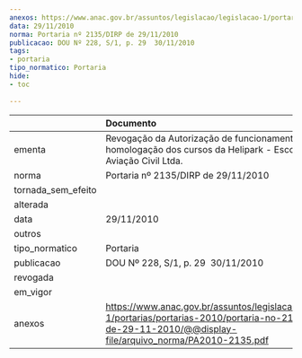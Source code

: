 ```yaml
---
anexos: https://www.anac.gov.br/assuntos/legislacao/legislacao-1/portarias/portarias-2010/portaria-no-2135-dirp-de-29-11-2010/@@display-file/arquivo_norma/PA2010-2135.pdf
data: 29/11/2010
norma: Portaria nº 2135/DIRP de 29/11/2010
publicacao: DOU Nº 228, S/1, p. 29  30/11/2010
tags:
- portaria
tipo_normatico: Portaria
hide: 
- toc 
 
---
```


|                    | Documento                                                                                                                                                          |
|:-------------------|:-------------------------------------------------------------------------------------------------------------------------------------------------------------------|
| ementa             | Revogação da Autorização de funcionamento e da homologação dos cursos da Helipark - Escola de Aviação Civil Ltda.                                                  |
| norma              | Portaria nº 2135/DIRP de 29/11/2010                                                                                                                                |
| tornada_sem_efeito |                                                                                                                                                                    |
| alterada           |                                                                                                                                                                    |
| data               | 29/11/2010                                                                                                                                                         |
| outros             |                                                                                                                                                                    |
| tipo_normatico     | Portaria                                                                                                                                                           |
| publicacao         | DOU Nº 228, S/1, p. 29  30/11/2010                                                                                                                                 |
| revogada           |                                                                                                                                                                    |
| em_vigor           |                                                                                                                                                                    |
| anexos             | https://www.anac.gov.br/assuntos/legislacao/legislacao-1/portarias/portarias-2010/portaria-no-2135-dirp-de-29-11-2010/@@display-file/arquivo_norma/PA2010-2135.pdf |